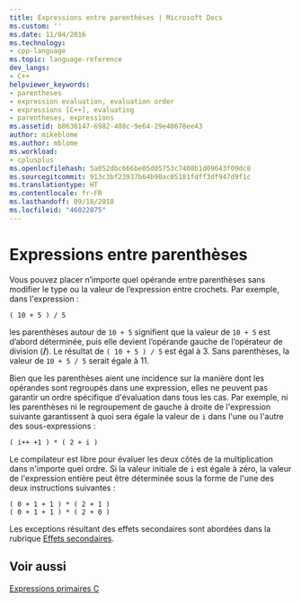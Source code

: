 ```yaml
---
title: Expressions entre parenthèses | Microsoft Docs
ms.custom: ''
ms.date: 11/04/2016
ms.technology:
- cpp-language
ms.topic: language-reference
dev_langs:
- C++
helpviewer_keywords:
- parentheses
- expression evaluation, evaluation order
- expressions [C++], evaluating
- parentheses, expressions
ms.assetid: b8636147-6982-408c-9e64-29e40678ee43
author: mikeblome
ms.author: mblome
ms.workload:
- cplusplus
ms.openlocfilehash: 5a052dbc666be05d05753c7408b1d09643f09dc8
ms.sourcegitcommit: 913c3bf23937b64b90ac05181fdff3df947d9f1c
ms.translationtype: HT
ms.contentlocale: fr-FR
ms.lasthandoff: 09/18/2018
ms.locfileid: "46022875"
---
```

# <a name="expressions-in-parentheses"></a>Expressions entre parenthèses

Vous pouvez placer n’importe quel opérande entre parenthèses sans modifier le type ou la valeur de l’expression entre crochets. Par exemple, dans l'expression :

```
( 10 + 5 ) / 5
```

les parenthèses autour de `10 + 5` signifient que la valeur de `10 + 5` est d’abord déterminée, puis elle devient l’opérande gauche de l’opérateur de division (**/**). Le résultat de `( 10 + 5 ) / 5` est égal à 3. Sans parenthèses, la valeur de `10 + 5 / 5` serait égale à 11.

Bien que les parenthèses aient une incidence sur la manière dont les opérandes sont regroupés dans une expression, elles ne peuvent pas garantir un ordre spécifique d'évaluation dans tous les cas. Par exemple, ni les parenthèses ni le regroupement de gauche à droite de l'expression suivante garantissent à quoi sera égale la valeur de `i` dans l'une ou l'autre des sous-expressions :

```
( i++ +1 ) * ( 2 + i )
```

Le compilateur est libre pour évaluer les deux côtés de la multiplication dans n'importe quel ordre. Si la valeur initiale de `i` est égale à zéro, la valeur de l'expression entière peut être déterminée sous la forme de l'une des deux instructions suivantes :

```
( 0 + 1 + 1 ) * ( 2 + 1 )
( 0 + 1 + 1 ) * ( 2 + 0 )
```

Les exceptions résultant des effets secondaires sont abordées dans la rubrique [Effets secondaires](../c-language/side-effects.md).

## <a name="see-also"></a>Voir aussi

[Expressions primaires C](../c-language/c-primary-expressions.md)